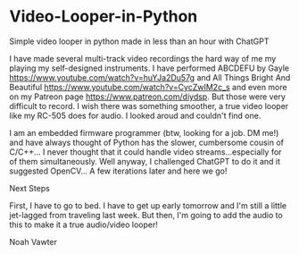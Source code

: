 # Video-Looper-in-Python
Simple video looper in python made in less than an hour with ChatGPT

I have made several multi-track video recordings the hard way of me my playing my self-designed instruments.  I have performed ABCDEFU by Gayle https://www.youtube.com/watch?v=huYJa2Du57g and All Things Bright And Beautiful https://www.youtube.com/watch?v=CycZwIM2c_s and even more on my Patreon page https://www.patreon.com/diydsp.  But those were very difficult to record.  I wish there was something smoother, a true video looper like my RC-505 does for audio.  I looked aroud and couldn't find one.  

I am an embedded firmware programmer (btw, looking for a job. DM me!) and have always thought of Python has the slower, cumbersome cousin of C/C++...  I never thought that it could handle video streams...especially for of them simultaneously.  Well anyway, I challenged ChatGPT to do it and it suggested OpenCV...  A few iterations later and here we go!  

Next Steps

First, I have to go to bed.  I have to get up early tomorrow and I'm still a little jet-lagged from traveling last week.  But then, I'm going to add the audio to this to make it a true audio/video looper!

Noah Vawter


